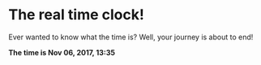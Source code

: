 # The real time clock!

Ever wanted to know what the time is? Well, your journey is about to end!

**The time is Nov 06, 2017, 13:35**